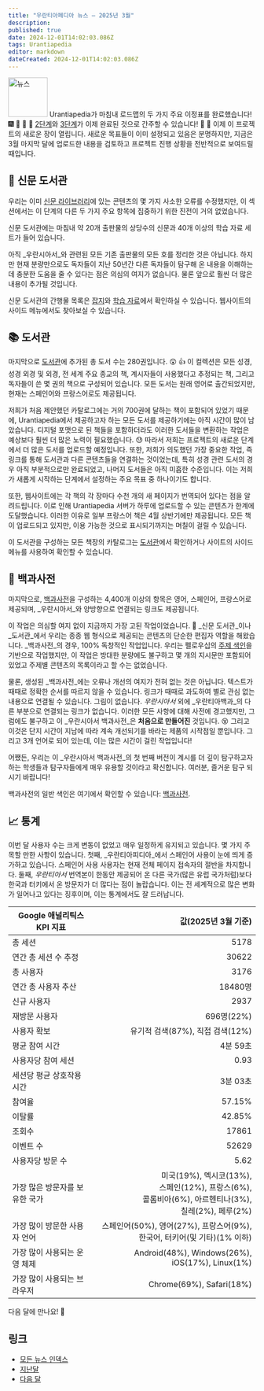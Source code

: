 ```yaml
---
title: "우란티아페디아 뉴스 — 2025년 3월"
description:
published: true
date: 2024-12-01T14:02:03.086Z
tags: Urantiapedia
editor: markdown
dateCreated: 2024-12-01T14:02:03.086Z
---
```


<img src="/_assets/svg/icon-news.svg" alt="뉴스" style="width: 80px;"> Urantiapedia가 마침내 로드맵의 두 가지 주요 이정표를 완료했습니다! :fireworks: :tada: :muscle: :deciduous_tree: [2단계](/en/help/phases#milestone-ii-newspaper-library-urantia-library-and-encyclopedia)와 [3단계](/en/help/phases#milestone-iii-translator)가 이제 완료된 것으로 간주할 수 있습니다! :clap: :clap: 이제 이 프로젝트의 새로운 장이 열립니다. 새로운 목표들이 이미 설정되고 있음은 분명하지만, 지금은 3월 마지막 달에 업로드한 내용을 검토하고 프로젝트 진행 상황을 전반적으로 보여드릴 때입니다.

## :page_with_curl: 신문 도서관

우리는 이미 [신문 라이브러리](/ko/article)에 있는 콘텐츠의 몇 가지 사소한 오류를 수정했지만, 이 섹션에서는 이 단계의 다른 두 가지 주요 항목에 집중하기 위한 진전이 거의 없었습니다.

신문 도서관에는 마침내 약 20개 출판물의 상당수의 신문과 40개 이상의 학습 자료 세트가 들어 있습니다.

아직 _우란시아서_와 관련된 모든 기존 출판물의 모든 호를 정리한 것은 아닙니다. 하지만 현재 분량만으로도 독자들이 지난 50년간 다른 독자들이 탐구해 온 내용을 이해하는 데 충분한 도움을 줄 수 있다는 점은 의심의 여지가 없습니다. 물론 앞으로 훨씬 더 많은 내용이 추가될 것입니다.

신문 도서관의 간행물 목록은 [잡지](/en/index/articles)와 [학습 자료](/en/index/study_aids)에서 확인하실 수 있습니다. 웹사이트의 사이드 메뉴에서도 찾아보실 수 있습니다.

## :books: 도서관

마지막으로 [도서관](/ko/book)에 추가된 총 도서 수는 280권입니다. :astonished: :+1: 이 컬렉션은 모든 성경, 성경 외경 및 외경, 전 세계 주요 종교의 책, 계시자들이 사용했다고 추정되는 책, 그리고 독자들이 쓴 몇 권의 책으로 구성되어 있습니다. 모든 도서는 원래 영어로 출간되었지만, 현재는 스페인어와 프랑스어로도 제공됩니다.

저희가 처음 제안했던 카탈로그에는 거의 700권에 달하는 책이 포함되어 있었기 때문에, Urantiapedia에서 제공하고자 하는 모든 도서를 제공하기에는 아직 시간이 많이 남았습니다. 디지털 포맷으로 된 책들을 포함하더라도 이러한 도서들을 변환하는 작업은 예상보다 훨씬 더 많은 노력이 필요했습니다. :sweat: 따라서 저희는 프로젝트의 새로운 단계에서 더 많은 도서를 업로드할 예정입니다. 또한, 저희가 의도했던 가장 중요한 작업, 즉 링크를 통해 도서관과 다른 콘텐츠들을 연결하는 것이었는데, 특히 성경 관련 도서의 경우 아직 부분적으로만 완료되었고, 나머지 도서들은 아직 미흡한 수준입니다. 이는 저희가 새롭게 시작하는 단계에서 설정하는 주요 목표 중 하나이기도 합니다.

또한, 웹사이트에는 각 책의 각 장마다 수천 개의 새 페이지가 번역되어 있다는 점을 알려드립니다. 이로 인해 Urantiapedia 서버가 하루에 업로드할 수 있는 콘텐츠가 한계에 도달했습니다. 이러한 이유로 일부 프랑스어 책은 4월 상반기에만 제공됩니다. 모든 책이 업로드되고 있지만, 이용 가능한 것으로 표시되기까지는 며칠이 걸릴 수 있습니다.

이 도서관을 구성하는 모든 책장의 카탈로그는 [도서관](/ko/index/books)에서 확인하거나 사이트의 사이드 메뉴를 사용하여 확인할 수 있습니다.

## :card_index: 백과사전

마지막으로, [백과사전](/ko/topic)을 구성하는 4,400개 이상의 항목은 영어, 스페인어, 프랑스어로 제공되며, _우란시아서_와 양방향으로 연결되는 링크도 제공됩니다.

이 작업은 의심할 여지 없이 지금까지 가장 고된 작업이었습니다. :construction_worker: _신문 도서관_이나 _도서관_에서 우리는 종종 웹 형식으로 제공되는 콘텐츠의 단순한 편집자 역할을 해왔습니다. _백과사전_의 경우, 100% 독창적인 작업입니다. 우리는 펠로우십의 [주제 색인](https://urantia-book.org/urantiabook/topical_index/index.htm)을 기반으로 작업했지만, 이 작업은 방대한 분량에도 불구하고 몇 개의 지시문만 포함되어 있었고 주제별 콘텐츠의 목록이라고 할 수는 없었습니다.

물론, 생성된 _백과사전_에는 오류나 개선의 여지가 전혀 없는 것은 아닙니다. 텍스트가 때때로 정확한 순서를 따르지 않을 수 있습니다. 링크가 때때로 과도하여 별로 관심 없는 내용으로 연결될 수 있습니다. 그림이 없습니다. _우란시아서_ 외에 _우란티아백과_의 다른 부분으로 연결되는 링크가 없습니다. 이러한 모든 사항에 대해 사전에 경고했지만, 그럼에도 불구하고 이 _우란시아서 백과사전_은 **처음으로 만들어진** 것입니다. :dizzy_face: 그리고 이것은 단지 시간이 지남에 따라 계속 개선되기를 바라는 제품의 시작점일 뿐입니다. 그리고 3개 언어로 되어 있는데, 이는 많은 시간이 걸린 작업입니다!

어쨌든, 우리는 이 _우란시아서 백과사전_의 첫 번째 버전이 계시를 더 깊이 탐구하고자 하는 학생들과 탐구자들에게 매우 유용할 것이라고 확신합니다. 여러분, 즐거운 탐구 되시기 바랍니다!

백과사전의 일반 색인은 여기에서 확인할 수 있습니다: [백과사전](/ko/index/topics).

## :chart_with_upwards_trend: 통계

이번 달 사용자 수는 크게 변동이 없었고 매우 일정하게 유지되고 있습니다. 몇 가지 주목할 만한 사항이 있습니다. 첫째, _우란티아피디아_에서 스페인어 사용이 눈에 띄게 증가하고 있습니다. 스페인어 사용 사용자는 현재 전체 페이지 접속자의 절반을 차지합니다. 둘째, _우란티아서_ 번역본이 한동안 제공되어 온 다른 국가(많은 유럽 국가처럼)보다 한국과 터키에서 온 방문자가 더 많다는 점이 놀랍습니다. 이는 전 세계적으로 많은 변화가 일어나고 있다는 징후이며, 이는 통계에서도 잘 드러납니다.

Google 애널리틱스 KPI 지표 | 값(2025년 3월 기준)
--- | ---:
총 세션 | 5178
연간 총 세션 수 추정 | 30622
총 사용자 | 3176
연간 총 사용자 추산 | 18480명
신규 사용자 | 2937
재방문 사용자 | 696명(22%)
사용자 확보 | 유기적 검색(87%), 직접 검색(12%)
평균 참여 시간 | 4분 59초
사용자당 참여 세션 | 0.93
세션당 평균 상호작용 시간 | 3분 03초
참여율 | 57.15%
이탈률 | 42.85%
조회수 | 17861
이벤트 수 | 52629
사용자당 방문 수 | 5.62
가장 많은 방문자를 보유한 국가 | 미국(19%), 멕시코(13%),<br> 스페인(12%), 프랑스(6%),<br> 콜롬비아(6%), 아르헨티나(3%),<br> 칠레(2%), 페루(2%)
가장 많이 방문한 사용자 언어 | 스페인어(50%), 영어(27%), 프랑스어(9%),<br> 한국어, 터키어(및 기타)(1% 이하)
가장 많이 사용되는 운영 체제 | Android(48%), Windows(26%), iOS(17%), Linux(1%)
가장 많이 사용되는 브라우저 | Chrome(69%), Safari(18%)

다음 달에 만나요! :blue_heart:

## 링크

- [모든 뉴스 인덱스](/ko/news)
- [지난달](/ko/news/2025/02)
- [다음 달](/ko/news/2025/Special)